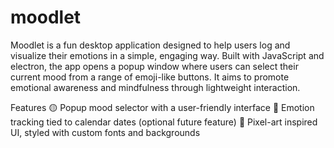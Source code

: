 # moodlet

Moodlet is a fun desktop application designed to help users log and visualize their emotions in a simple, engaging way. Built with JavaScript and electron, the app opens a popup window where users can select their current mood from a range of emoji-like buttons. It aims to promote emotional awareness and mindfulness through lightweight interaction.

Features
🟡 Popup mood selector with a user-friendly interface
📅 Emotion tracking tied to calendar dates (optional future feature)
🎨 Pixel-art inspired UI, styled with custom fonts and backgrounds
